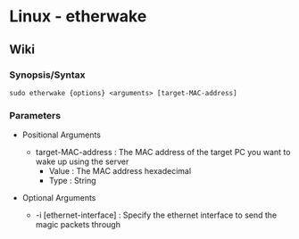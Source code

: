 # Linux - etherwake

## Wiki

### Synopsis/Syntax
```console
sudo etherwake {options} <arguments> [target-MAC-address]
```

### Parameters

- Positional Arguments
    - target-MAC-address : The MAC address of the target PC you want to wake up using the server
        + Value : The MAC address hexadecimal
        + Type : String

- Optional Arguments
    + -i [ethernet-interface] : Specify the ethernet interface to send the magic packets through

